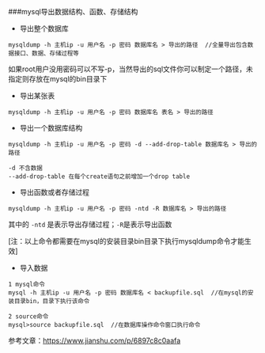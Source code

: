 ###mysql导出数据结构、函数、存储结构

- 导出整个数据库
```text
mysqldump -h 主机ip -u 用户名 -p 密码 数据库名 > 导出的路径  //全量导出包含数据接口、数据、存储过程等
```
如果root用户没用密码可以不写-p，当然导出的sql文件你可以制定一个路径，未指定则存放在mysql的bin目录下

- 导出某张表
```text
mysqldump -h 主机ip -u 用户名 -p 密码 数据库名 表名 > 导出的路径  
```

- 导出一个数据库结构
```text
mysqldump -h 主机ip -u 用户名 -p 密码 -d --add-drop-table 数据库名 > 导出的路径 
```
`-d 不含数据  `  
`--add-drop-table 在每个create语句之前增加一个drop table`

- 导出函数或者存储过程
```text
mysqldump -h 主机ip -u 用户名 -p 密码 -ntd -R 数据库名 > 导出的路径 
```
其中的 `-ntd` 是表示导出存储过程；`-R`是表示导出函数

[注：以上命令都需要在mysql的安装目录bin目录下执行mysqldump命令才能生效]


- 导入数据
```text
1 mysql命令
mysql -h 主机ip -u 用户名 -p 密码 数据库名 < backupfile.sql  //在mysql的安装目录bin，目录下执行该命令

2 source命令
mysql>source backupfile.sql  //在数据库操作命令窗口执行命令
```

参考文章：https://www.jianshu.com/p/6897c8c0aafa